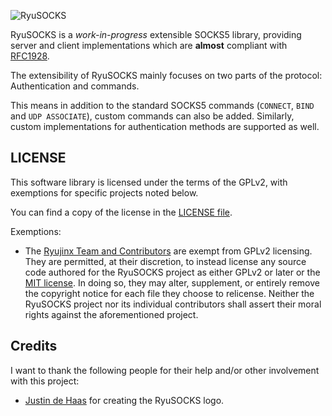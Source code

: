 ![RyuSOCKS](assets/logo.png)

RyuSOCKS is a *work-in-progress* extensible SOCKS5 library, providing server and client implementations which are **almost** compliant with [RFC1928](https://datatracker.ietf.org/doc/html/rfc1928).

The extensibility of RyuSOCKS mainly focuses on two parts of the protocol: Authentication and commands.

This means in addition to the standard SOCKS5 commands (`CONNECT`, `BIND` and `UDP ASSOCIATE`), custom commands can also be added.
Similarly, custom implementations for authentication methods are supported as well.

## LICENSE

This software library is licensed under the terms of the GPLv2, with exemptions for specific projects noted below.

You can find a copy of the license in the [LICENSE file](LICENSE).

Exemptions:

- The [Ryujinx Team and Contributors](https://github.com/orgs/Ryujinx) are exempt from GPLv2 licensing.
  They are permitted, at their discretion, to instead license any source code authored for the RyuSOCKS project as either GPLv2 or later or the [MIT license](docs/licensing/MIT-LICENSE).
  In doing so, they may alter, supplement, or entirely remove the copyright notice for each file they choose to relicense.
  Neither the RyuSOCKS project nor its individual contributors shall assert their moral rights against the aforementioned project.

## Credits

I want to thank the following people for their help and/or other involvement with this project:

- [Justin de Haas](https://onemuri.nl/) for creating the RyuSOCKS logo.
